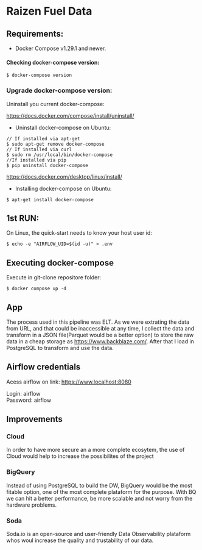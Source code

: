 # Raizen Fuel Data

## Requirements:
- Docker Compose v1.29.1 and newer.

#### Checking docker-compose version:
```
$ docker-compose version
```

### Upgrade docker-compose version:  
   
Uninstall you current docker-compose:  

https://docs.docker.com/compose/install/uninstall/

- Uninstall docker-compose on Ubuntu:
```
// If installed via apt-get
$ sudo apt-get remove docker-compose
// If installed via curl
$ sudo rm /usr/local/bin/docker-compose
//If installed via pip
$ pip uninstall docker-compose
```

https://docs.docker.com/desktop/linux/install/

- Installing docker-compose on Ubuntu:
```
$ apt-get install docker-compose
```


## 1st RUN:

On Linux, the quick-start needs to know your host user id:

```
$ echo -e "AIRFLOW_UID=$(id -u)" > .env
```

## Executing docker-compose

Execute in git-clone repositore folder:

```
$ docker compose up -d
```

## App

The process used in this pipeline was ELT. As we were extrating the data from URL, and that could be inaccessible at any time, I collect the data and transform in a JSON file(Parquet would be a better option) to store the raw data in a cheap storage as https://www.backblaze.com/. After that I load in PostgreSQL to transform and use the data.

## Airflow credentials

Acess airflow on link: https://www.localhost:8080

Login: airflow  
Password: airflow

## Improvements

### Cloud

In order to have more secure an a more complete ecosytem, the use of Cloud would help to increase the possibilites of the project 

### BigQuery

Instead of using PostgreSQL to build the DW, BigQuery would be the most fitable option, one of the most complete plataform for the purpose. With BQ we can hit a better performance, be more scalable and not worry from the hardware problems.

### Soda

Soda.io is an open-source and user-friendly Data Observability plataform whos woul increase the quality and trustability of our data. 
